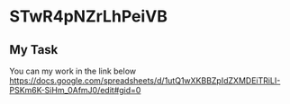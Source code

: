 # STwR4pNZrLhPeiVB
## My Task
You can my work in the link below 
https://docs.google.com/spreadsheets/d/1utQ1wXKBBZpIdZXMDEiTRiLI-PSKm6K-SiHm_0AfmJ0/edit#gid=0 
